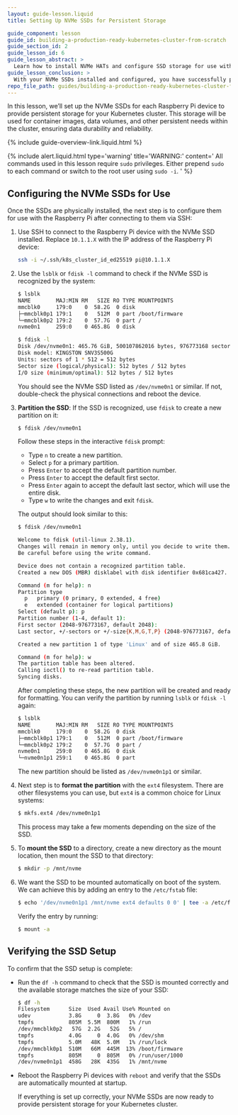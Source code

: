 ```yaml
---
layout: guide-lesson.liquid
title: Setting Up NVMe SSDs for Persistent Storage

guide_component: lesson
guide_id: building-a-production-ready-kubernetes-cluster-from-scratch
guide_section_id: 2
guide_lesson_id: 6
guide_lesson_abstract: >
  Learn how to install NVMe HATs and configure SSD storage for use with Longhorn and local container image storage.
guide_lesson_conclusion: >
  With your NVMe SSDs installed and configured, you have successfully prepared your persistent storage solution.
repo_file_path: guides/building-a-production-ready-kubernetes-cluster-from-scratch/lesson-6.md
---
```


In this lesson, we’ll set up the NVMe SSDs for each Raspberry Pi device to provide persistent storage for your
Kubernetes cluster. This storage will be used for container images, data volumes, and other persistent needs within the
cluster, ensuring data durability and reliability.

{% include guide-overview-link.liquid.html %}

{% include alert.liquid.html type='warning' title='WARNING:' content='
All commands used in this lesson require <code>sudo</code> privileges.
Either prepend <code>sudo</code> to each command or switch to the root user using <code>sudo -i</code>.
' %}

## Configuring the NVMe SSDs for Use

Once the SSDs are physically installed, the next step is to configure them for use with the Raspberry Pi after
connecting to them via SSH:

1. Use SSH to connect to the Raspberry Pi device with the NVMe SSD installed. Replace `10.1.1.X` with the IP address of
   the Raspberry Pi device:

   ```bash
   ssh -i ~/.ssh/k8s_cluster_id_ed25519 pi@10.1.1.X
   ```

2. Use the `lsblk` or `fdisk -l` command to check if the NVMe SSD is recognized by the system:

   ```bash
   $ lsblk
   NAME        MAJ:MIN RM   SIZE RO TYPE MOUNTPOINTS
   mmcblk0     179:0    0  58.2G  0 disk
   ├─mmcblk0p1 179:1    0   512M  0 part /boot/firmware
   └─mmcblk0p2 179:2    0  57.7G  0 part /
   nvme0n1     259:0    0 465.8G  0 disk

   $ fdisk -l
   Disk /dev/nvme0n1: 465.76 GiB, 500107862016 bytes, 976773168 sectors
   Disk model: KINGSTON SNV3S500G
   Units: sectors of 1 * 512 = 512 bytes
   Sector size (logical/physical): 512 bytes / 512 bytes
   I/O size (minimum/optimal): 512 bytes / 512 bytes
   ```

   You should see the NVMe SSD listed as `/dev/nvme0n1` or similar. If not, double-check the physical connections and
   reboot the device.

3. **Partition the SSD**: If the SSD is recognized, use `fdisk` to create a new partition on it:

   ```bash
   $ fdisk /dev/nvme0n1
   ```

   Follow these steps in the interactive `fdisk` prompt:

   - Type `n` to create a new partition.
   - Select `p` for a primary partition.
   - Press `Enter` to accept the default partition number.
   - Press `Enter` to accept the default first sector.
   - Press `Enter` again to accept the default last sector, which will use the entire disk.
   - Type `w` to write the changes and exit `fdisk`.

   The output should look similar to this:

   ```bash
   $ fdisk /dev/nvme0n1

   Welcome to fdisk (util-linux 2.38.1).
   Changes will remain in memory only, until you decide to write them.
   Be careful before using the write command.

   Device does not contain a recognized partition table.
   Created a new DOS (MBR) disklabel with disk identifier 0x681ca427.

   Command (m for help): n
   Partition type
     p   primary (0 primary, 0 extended, 4 free)
     e   extended (container for logical partitions)
   Select (default p): p
   Partition number (1-4, default 1):
   First sector (2048-976773167, default 2048):
   Last sector, +/-sectors or +/-size{K,M,G,T,P} (2048-976773167, default 976773167):

   Created a new partition 1 of type 'Linux' and of size 465.8 GiB.

   Command (m for help): w
   The partition table has been altered.
   Calling ioctl() to re-read partition table.
   Syncing disks.
   ```

   After completing these steps, the new partition will be created and ready for formatting. You can verify the
   partition by running `lsblk` or `fdisk -l` again:

   ```bash
   $ lsblk
   NAME        MAJ:MIN RM   SIZE RO TYPE MOUNTPOINTS
   mmcblk0     179:0    0  58.2G  0 disk
   ├─mmcblk0p1 179:1    0   512M  0 part /boot/firmware
   └─mmcblk0p2 179:2    0  57.7G  0 part /
   nvme0n1     259:0    0 465.8G  0 disk
   └─nvme0n1p1 259:1    0 465.8G  0 part
   ```

   The new partition should be listed as `/dev/nvme0n1p1` or similar.

4. Next step is to **format the partition** with the `ext4` filesystem. There are other filesystems you can use, but
   `ext4` is a common choice for Linux systems:

   ```bash
   $ mkfs.ext4 /dev/nvme0n1p1
   ```

   This process may take a few moments depending on the size of the SSD.

5. To **mount the SSD** to a directory, create a new directory as the mount location, then mount the SSD to that
   directory:

   ```bash
   $ mkdir -p /mnt/nvme
   ```

6. We want the SSD to be mounted automatically on boot of the system. We can achieve this by adding an entry to the
   `/etc/fstab` file:

   ```bash
   $ echo '/dev/nvme0n1p1 /mnt/nvme ext4 defaults 0 0' | tee -a /etc/fstab
   ```

   Verify the entry by running:

   ```bash
   $ mount -a
   ```

## Verifying the SSD Setup

To confirm that the SSD setup is complete:

- Run the `df -h` command to check that the SSD is mounted correctly and the available storage matches the size of your
  SSD:

  ```bash
  $ df -h
  Filesystem      Size  Used Avail Use% Mounted on
  udev            3.8G     0  3.8G   0% /dev
  tmpfs           805M  5.5M  800M   1% /run
  /dev/mmcblk0p2   57G  2.2G   52G   5% /
  tmpfs           4.0G     0  4.0G   0% /dev/shm
  tmpfs           5.0M   48K  5.0M   1% /run/lock
  /dev/mmcblk0p1  510M   66M  445M  13% /boot/firmware
  tmpfs           805M     0  805M   0% /run/user/1000
  /dev/nvme0n1p1  458G   28K  435G   1% /mnt/nvme
  ```

- Reboot the Raspberry Pi devices with `reboot` and verify that the SSDs are automatically mounted at startup.

  If everything is set up correctly, your NVMe SSDs are now ready to provide persistent storage for your Kubernetes
  cluster.
